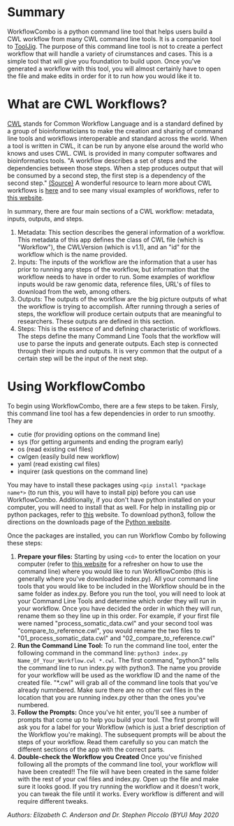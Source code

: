 # Summary
WorkflowCombo is a python command line tool that helps users build a CWL workflow from many CWL command line tools. It is a companion tool to [ToolJig](https://github.com/srp33/ToolJig). The purpose of this command line tool is not to create a perfect workflow that will handle a variety of cirumstances and cases. This is a simple tool that will give you foundation to build upon. Once you've generated a workflow with this tool, you will almost certainly have to open the file and make edits in order for it to run how you would like it to.

# What are CWL Workflows?
[CWL](https://www.commonwl.org/) stands for Common Workflow Language and is a standard defined by a group of bioinformaticians to make the creation and sharing of command line tools and workflows interoperable and standard across the world. When a tool is written in CWL, it can be run by anyone else around the world who knows and uses CWL. CWL is provided in many computer softwares and bioinformatics tools. 
"A workflow describes a set of steps and the dependencies between those steps. When a step produces output that will be consumed by a second step, the first step is a dependency of the second step." [(Source)](https://python-cwlgen.readthedocs.io/en/latest/workflowclasses.html) A wonderful resource to learn more about CWL workflows is [here](https://www.commonwl.org/v1.0/Workflow.html) and to see many visual examples of workflows, refer to [this website](https://view.commonwl.org/workflows).

In summary, there are four main sections of a CWL workflow: metadata, inputs, outputs, and steps. 
1. Metadata: This section describes the general information of a workflow. This metadata of this app defines the class of CWL file (which is "Workflow"), the CWLVersion (which is v1.1), and an "id" for the workflow which is the name provided.
2. Inputs: The inputs of the workflow are the information that a user has prior to running any steps of the workflow, but information that the workflow needs to have in order to run. Some examples of workflow inputs would be raw genomic data, reference files, URL's of files to download from the web, among others.
3. Outputs: The outputs of the workflow are the big picture outputs of what the workflow is trying to accomplish. After running through a series of steps, the workflow will produce certain outputs that are meaningful to researchers. These outputs are defined in this section.
4. Steps: This is the essence of and defining characteristic of workflows. The steps define the many Command Line Tools that the workflow will use to parse the inputs and generate outputs. Each step is connected through their inputs and outputs. It is very common that the output of a certain step will be the input of the next step. 


# Using WorkflowCombo
To begin using WorkflowCombo, there are a few steps to be taken. Firsly, this command line tool has a few dependencies in order to run smoothy. They are 
* cutie  (for providing options on the command line)
* sys  (for getting arguments and ending the program early)
* os  (read existing cwl files)
* cwlgen  (easily build new workflow)
* yaml  (read existing cwl files)
* inquirer  (ask questions on the command line)

You may have to install these packages using `<pip install *package name*>` (to run this, you will have to install pip) before you can use WorkflowCombo. Additionally, if you don't have python installed on your computer, you will need to install that as well. For help in installing pip or python packages, refer to [this](https://packaging.python.org/tutorials/installing-packages/) website. To download python3, follow the directions on the downloads page of the [Python website](https://www.python.org/downloads/).

Once the packages are installed, you can run Workflow Combo by following these steps:
1. **Prepare your files:** Starting by using `<cd>` to enter the location on your computer (refer to [this website](https://www.digitalcitizen.life/command-prompt-how-use-basic-commands) for a refresher on how to use the command line) where you would like to run WorkflowCombo (this is generally where you've downloaded index.py). All your command line tools that you would like to be included in the Workflow should be in the same folder as index.py. Before you run the tool, you will need to look at your Command Line Tools and determine which order they will run in your workflow. Once you have decided the order in which they will run, rename them so they line up in this order. For example, if your first file were named "process_somatic_data.cwl" and your second tool was "compare_to_reference.cwl", you would rename the two files to "01_process_somatic_data.cwl" and "02_compare_to_reference.cwl"
2. **Run the Command Line Tool:** To run the command line tool, enter the following command in the command line: `python3 index.py Name_Of_Your_Workflow.cwl *.cwl`. The first command, "python3" tells the command line to run index.py with python3. The name you provide for your workflow will be used as the workflow ID and the name of the created file. "\*.cwl" will grab all of the command line tools that you've already numnbered. Make sure there are no other cwl files in the location that you are running index.py other than the ones you've numbered. 
3. **Follow the Prompts:** Once you've hit enter, you'll see a number of prompts that come up to help you build your tool. The first prompt will ask you for a label for your Workflow (which is just a brief description of the Workflow you're making). The subsequent prompts will be about the steps of your workflow. Read them carefully so you can match the different sections of the app with the correct parts. 
4. **Double-check the Workflow you Created** Once you've finished following all the prompts of the command line tool, your workflow will have been created!! The file will have been created in the same folder with the rest of your cwl files and index.py. Open up the file and make sure it looks good. If you try running the workflow and it doesn't work, you can tweak the file until it works. Every workflow is different and will require different tweaks.

*Authors: Elizabeth C. Anderson and Dr. Stephen Piccolo (BYU)*
*May 2020*
